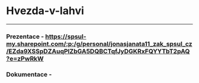 # Hvezda-v-lahvi
---
### Prezentace - https://spsul-my.sharepoint.com/:p:/g/personal/jonasjanata11_zak_spsul_cz/EZda9XSSpDZAuqPlZbGA5DQBCTqfJyDGKRxFQYYTbT2pAQ?e=zPwRkW

### Dokumentace - 
